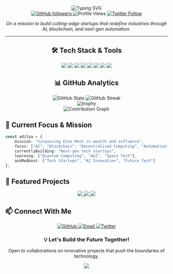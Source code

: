 <div align="center">
  <img src="https://readme-typing-svg.herokuapp.com?font=Fira+Code&weight=600&size=28&duration=4000&pause=1000&color=2E95F7&center=true&vCenter=true&random=false&width=600&lines=Hi%2C+I'm+Aditya!+%F0%9F%9A%80;Tech+Entrepreneur+%7C+AI+Innovator;Building+Future+Unicorns" alt="Typing SVG" />
</div>

<div align="center">
  <a href="https://github.com/aditya-sphereoutsourcing">
    <img src="https://img.shields.io/github/followers/aditya-sphereoutsourcing?label=Follow&style=social" alt="GitHub followers">
  </a>
  <img src="https://komarev.com/ghpvc/?username=aditya-sphereoutsourcing&color=blue" alt="Profile Views">
  <a href="https://twitter.com/adityatech">
    <img src="https://img.shields.io/twitter/follow/adityatech?style=social" alt="Twitter Follow">
  </a>
</div>

<p align="center">
  <em>On a mission to build cutting-edge startups that redefine industries through AI, blockchain, and next-gen automation.</em>
</p>

---

<div align="center">
  <h2>🛠️ Tech Stack & Tools</h2>
  <img src="https://img.shields.io/badge/-Python-3776AB?style=flat-square&logo=Python&logoColor=white" />
  <img src="https://img.shields.io/badge/-JavaScript-F7DF1E?style=flat-square&logo=javascript&logoColor=black" />
  <img src="https://img.shields.io/badge/-TypeScript-007ACC?style=flat-square&logo=typescript&logoColor=white" />
  <img src="https://img.shields.io/badge/-React-61DAFB?style=flat-square&logo=react&logoColor=black" />
  <img src="https://img.shields.io/badge/-Node.js-339933?style=flat-square&logo=Node.js&logoColor=white" />
  <img src="https://img.shields.io/badge/-AWS-232F3E?style=flat-square&logo=amazon-aws&logoColor=white" />
  <img src="https://img.shields.io/badge/-Docker-2496ED?style=flat-square&logo=docker&logoColor=white" />
  <img src="https://img.shields.io/badge/-Kubernetes-326CE5?style=flat-square&logo=kubernetes&logoColor=white" />
</div>

<div align="center">
  <h2>📊 GitHub Analytics</h2>
  <img src="https://github-readme-stats.vercel.app/api?username=aditya-sphereoutsourcing&show_icons=true&theme=tokyonight&hide_border=true" alt="GitHub Stats" />
  <img src="https://github-readme-streak-stats.herokuapp.com/?user=aditya-sphereoutsourcing&theme=tokyonight&hide_border=true" alt="GitHub Streak" />
</div>

<div align="center">
  <img src="https://github-profile-trophy.vercel.app/?username=aditya-sphereoutsourcing&theme=discord&no-frame=true&row=1&column=7" alt="trophy" />
</div>

<div align="center">
  <img src="https://github-readme-activity-graph.vercel.app/graph?username=aditya-sphereoutsourcing&theme=tokyo-night&hide_border=true" alt="Contribution Graph" />
</div>

## 🎯 Current Focus & Mission

```typescript
const aditya = {
    mission: "Surpassing Elon Musk in wealth and influence",
    focus: ["AI", "Blockchain", "Decentralized Computing", "Automation"],
    currentlyBuilding: "Next-gen tech startups",
    learning: ["Quantum Computing", "AGI", "Space Tech"],
    askMeAbout: ["Tech Startups", "AI Innovation", "Future Tech"]
};
```

## 🚀 Featured Projects

<div align="center">
  <a href="https://github.com/aditya-sphereoutsourcing?tab=repositories" target="_blank">
    <img src="https://img.shields.io/badge/🤖%20AI%20Job%20Search-View%20Project-blue?style=for-the-badge" />
  </a>
  <a href="https://github.com/aditya-sphereoutsourcing?tab=repositories" target="_blank">
    <img src="https://img.shields.io/badge/🌐%20Network%20Resilience-View%20Project-green?style=for-the-badge" />
  </a>
  <a href="https://github.com/aditya-sphereoutsourcing?tab=repositories" target="_blank">
    <img src="https://img.shields.io/badge/🧠%20AI%20Superintelligence-View%20Project-red?style=for-the-badge" />
  </a>
</div>

## 📫 Connect With Me

<div align="center">
  <a href="https://github.com/aditya-sphereoutsourcing">
    <img src="https://img.shields.io/badge/-GitHub-181717?style=for-the-badge&logo=github" alt="GitHub" />
  </a>
  <a href="mailto:aditya@example.com">
    <img src="https://img.shields.io/badge/-Email-D14836?style=for-the-badge&logo=gmail&logoColor=white" alt="Email" />
  </a>
  <a href="https://twitter.com/adityatech">
    <img src="https://img.shields.io/badge/-Twitter-1DA1F2?style=for-the-badge&logo=twitter&logoColor=white" alt="Twitter" />
  </a>
</div>

<div align="center">
  <h3>💡 Let's Build the Future Together!</h3>
  <p>Open to collaborations on innovative projects that push the boundaries of technology.</p>

  ![](https://hit.yhype.me/github/profile?user_id=aditya-sphereoutsourcing)
</div>